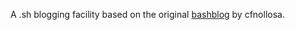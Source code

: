 
A .sh blogging facility based on the
original [bashblog](https://github.com/cfenollosa/bashblog)
by cfnollosa.
